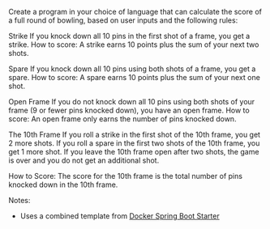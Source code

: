 Create a program in your choice of language that can calculate the score of a full round of bowling, based on user inputs and the following rules:


Strike
If you knock down all 10 pins in the first shot of a frame, you get a strike.
How to score: A strike earns 10 points plus the sum of your next two shots.


Spare
If you knock down all 10 pins using both shots of a frame, you get a spare.
How to score: A spare earns 10 points plus the sum of your next one shot.


Open Frame
If you do not knock down all 10 pins using both shots of your frame (9 or fewer pins knocked down), you have an open frame.
How to score: An open frame only earns the number of pins knocked down.


The 10th Frame
If you roll a strike in the first shot of the 10th frame, you get 2 more shots.
If you roll a spare in the first two shots of the 10th frame, you get 1 more shot.
If you leave the 10th frame open after two shots, the game is over and you do not get an additional shot.


How to Score: The score for the 10th frame is the total number of pins knocked down in the 10th frame.


Notes:
- Uses a combined template from [Docker Spring Boot Starter](https://docs.docker.com/samples/spring/)